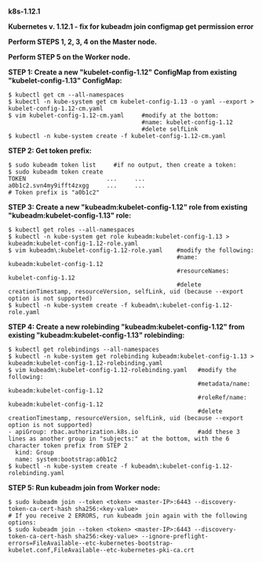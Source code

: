 <b> k8s-1.12.1 </b>

<b> Kubernetes v. 1.12.1 - fix for kubeadm join configmap get permission error </b>

<b> Perform STEPS 1, 2, 3, 4 on the Master node. </b>

<b> Perform STEP 5 on the Worker node. </b>

<b> STEP 1: Create a new "kubelet-config-1.12" ConfigMap from existing "kubelet-config-1.13" ConfigMap: </b>

    $ kubectl get cm --all-namespaces
    $ kubectl -n kube-system get cm kubelet-config-1.13 -o yaml --export > kubelet-config-1.12-cm.yaml
    $ vim kubelet-config-1.12-cm.yaml     #modify at the bottom:
                                          #name: kubelet-config-1.12
                                          #delete selfLink
    $ kubectl -n kube-system create -f kubelet-config-1.12-cm.yaml

<b> STEP 2: Get token prefix: </b>

    $ sudo kubeadm token list     #if no output, then create a token:
    $ sudo kubeadm token create
    TOKEN                       ...		...
    a0b1c2.svn4my9ifft4zxgg     ...		...
    # Token prefix is "a0b1c2"
    
<b> STEP 3: Create a new "kubeadm:kubelet-config-1.12" role from existing "kubeadm:kubelet-config-1.13" role: </b>

    $ kubectl get roles --all-namespaces
    $ kubectl -n kube-system get role kubeadm:kubelet-config-1.13 > kubeadm:kubelet-config-1.12-role.yaml
    $ vim kubeadm\:kubelet-config-1.12-role.yaml    #modify the following:
                                                    #name: kubeadm:kubelet-config-1.12
                                                    #resourceNames: kubelet-config-1.12
                                                    #delete creationTimestamp, resourceVersion, selfLink, uid (because --export option is not supported)	
    $ kubectl -n kube-system create -f kubeadm\:kubelet-config-1.12-role.yaml

<b> STEP 4: Create a new rolebinding "kubeadm:kubelet-config-1.12" from existing "kubeadm:kubelet-config-1.13" rolebinding: </b>

    $ kubectl get rolebindings --all-namespaces
    $ kubectl -n kube-system get rolebinding kubeadm:kubelet-config-1.13 > kubeadm:kubelet-config-1.12-rolebinding.yaml
    $ vim kubeadm\:kubelet-config-1.12-rolebinding.yaml   #modify the following:
                                                          #metadata/name: kubeadm:kubelet-config-1.12
                                                          #roleRef/name: kubeadm:kubelet-config-1.12
                                                          #delete creationTimestamp, resourceVersion, selfLink, uid (because --export option is not supported)
    - apiGroup: rbac.authorization.k8s.io                 #add these 3 lines as another group in "subjects:" at the bottom, with the 6 character token prefix from STEP 2
      kind: Group
      name: system:bootstrap:a0b1c2	
    $ kubectl -n kube-system create -f kubeadm\:kubelet-config-1.12-rolebinding.yaml

<b> STEP 5: Run kubeadm join from Worker node: </b>

    $ sudo kubeadm join --token <token> <master-IP>:6443 --discovery-token-ca-cert-hash sha256:<key-value> 
    # If you receive 2 ERRORS, run kubeadm join again with the following options:
    $ sudo kubeadm join --token <token> <master-IP>:6443 --discovery-token-ca-cert-hash sha256:<key-value> --ignore-preflight-errors=FileAvailable--etc-kubernetes-bootstrap-kubelet.conf,FileAvailable--etc-kubernetes-pki-ca.crt
